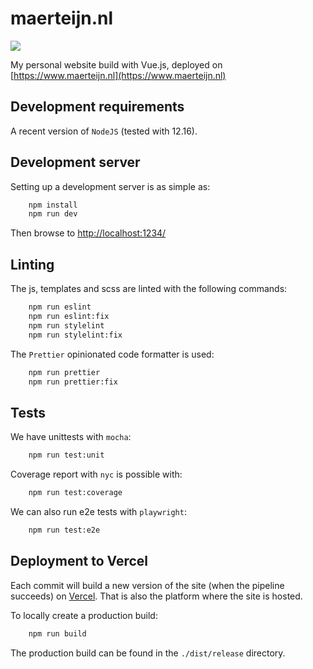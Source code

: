 # maerteijn.nl
![](https://github.com/maerteijn/maerteijn.nl/workflows/maerteijn.nl%20ci/badge.svg)

My personal website build with Vue.js, deployed on [https://www.maerteijn.nl](https://www.maerteijn.nl)

## Development requirements

A recent version of `NodeJS` (tested with 12.16).

## Development server

Setting up a development server is as simple as:
```bash
    npm install
    npm run dev
```

Then browse to [http://localhost:1234/](http://localhost:1234/)

## Linting

The js, templates and scss are linted with the following commands:
```bash
    npm run eslint
    npm run eslint:fix
    npm run stylelint
    npm run stylelint:fix
```

The `Prettier` opinionated code formatter is used:
```bash
    npm run prettier
    npm run prettier:fix
```

## Tests
We have unittests with `mocha`:
```bash
    npm run test:unit
```
Coverage report with `nyc` is possible with:
```bash
    npm run test:coverage
```

We can also run e2e tests with `playwright`:
```bash
    npm run test:e2e
```

## Deployment to Vercel

Each commit will build a new version of the site (when the pipeline succeeds) on [Vercel](https://vercel.com/). That is also the platform where the site is hosted.

To locally create a production build:
```bash
    npm run build
```

The production build can be found in the `./dist/release` directory.

